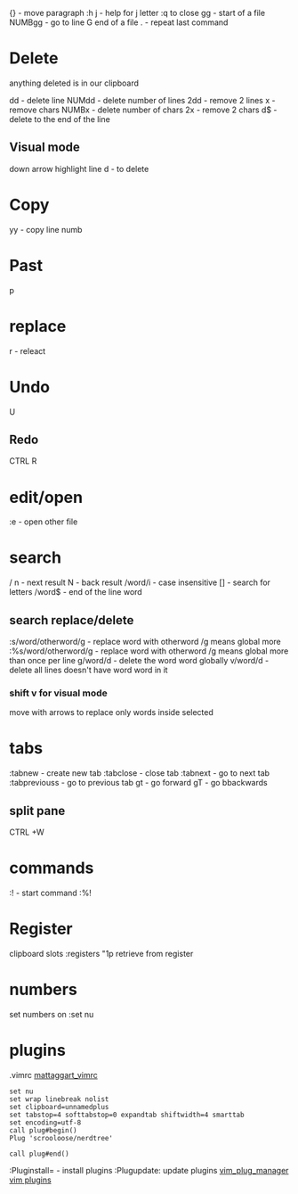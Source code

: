 {} - move paragraph 
:h j - help for j letter :q to close
gg - start of a file
NUMBgg - go to line
G end of a file
. - repeat last command
# Delete 
anything deleted is in our clipboard

dd - delete line
NUMdd - delete number of lines
2dd - remove 2 lines
x - remove chars
NUMBx - delete number of chars
2x - remove 2 chars
d$ - delete to the end of the line

## Visual mode
down arrow highlight line
d - to delete

# Copy
yy - copy line
numb

# Past
p

# replace
r - releact
# Undo 
U
## Redo
CTRL R


# edit/open
:e - open other file

# search

/
n - next result
N - back result
/word/i - case insensitive 
[] - search for letters
/word$ - end of the line word

## search replace/delete
:s/word/otherword/g - replace word with otherword /g means global more 
:%s/word/otherword/g - replace word with otherword /g means global more than once per line
g/word/d - delete the word word globally
v/word/d - delete all lines doesn't have word word in it 

### shift v for visual mode
move with arrows to replace only words inside selected

# tabs
:tabnew - create new tab
:tabclose - close tab
:tabnext - go to next tab
:tabpreviouss - go to previous tab
gt - go forward
gT - go bbackwards

## split pane
CTRL +W

# commands
:! - start command
:%! 
# Register
clipboard slots
:registers 
"1p retrieve from register 

# numbers
set numbers on
:set nu

# plugins
.vimrc 
[mattaggart_vimrc]([https://gist.github.com/mttaggart/b788e618eddca83a9c033572bfdf3c76](https://gist.github.com/mttaggart/b788e618eddca83a9c033572bfdf3c76))
```
set nu 
set wrap linebreak nolist
set clipboard=unnamedplus
set tabstop=4 softtabstop=0 expandtab shiftwidth=4 smarttab
set encoding=utf-8
call plug#begin()
Plug 'scrooloose/nerdtree'

call plug#end()
```
:Pluginstall= - install plugins
:Plugupdate: update plugins
[vim_plug_manager]([https://github.com/junegunn/vim-plug](https://github.com/junegunn/vim-plug))
[vim plugins]( [https://vimawesome.com](https://vimawesome.com/))
